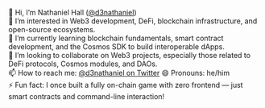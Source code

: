 👋 Hi, I’m Nathaniel Hall ([@d3nathaniel](https://github.com/d3nathaniel))  
👀 I’m interested in Web3 development, DeFi, blockchain infrastructure, and open-source ecosystems.  
🌱 I’m currently learning blockchain fundamentals, smart contract development, and the Cosmos SDK to build interoperable dApps.  
💞️ I’m looking to collaborate on Web3 projects, especially those related to DeFi protocols, Cosmos modules, and DAOs.  
📫 How to reach me: [@d3nathaniel on Twitter](https://twitter.com/d3nathaniel)
😄 Pronouns: he/him  
⚡ Fun fact: I once built a fully on-chain game with zero frontend — just smart contracts and command-line interaction!


<!---
nathanielweb3/nathanielweb3 is a ✨ special ✨ repository because its `README.md` (this file) appears on your GitHub profile.
You can click the Preview link to take a look at your changes.
--->
